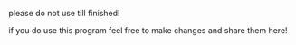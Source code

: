 please do not use till finished!

if you do use this program feel free to make changes and share them here!
